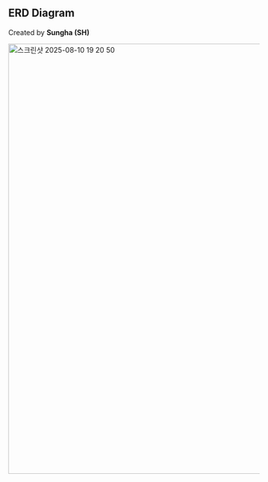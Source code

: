 ## ERD Diagram
Created by **Sungha (SH)**

<img width="787" height="861" alt="스크린샷 2025-08-10 19 20 50" src="https://github.com/user-attachments/assets/aff4b528-de4f-4922-a6a0-4678ea9e4fa1" />
